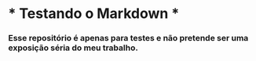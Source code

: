 # * Testando o Markdown *

### Esse repositório é apenas para testes e não pretende ser uma exposição séria do meu trabalho.
